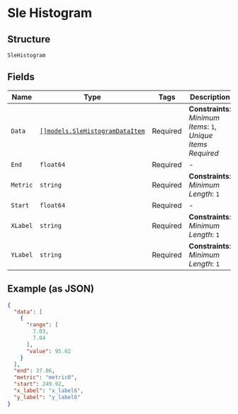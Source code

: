
# Sle Histogram

## Structure

`SleHistogram`

## Fields

| Name | Type | Tags | Description |
|  --- | --- | --- | --- |
| `Data` | [`[]models.SleHistogramDataItem`](../../doc/models/sle-histogram-data-item.md) | Required | **Constraints**: *Minimum Items*: `1`, *Unique Items Required* |
| `End` | `float64` | Required | - |
| `Metric` | `string` | Required | **Constraints**: *Minimum Length*: `1` |
| `Start` | `float64` | Required | - |
| `XLabel` | `string` | Required | **Constraints**: *Minimum Length*: `1` |
| `YLabel` | `string` | Required | **Constraints**: *Minimum Length*: `1` |

## Example (as JSON)

```json
{
  "data": [
    {
      "range": [
        7.03,
        7.04
      ],
      "value": 95.62
    }
  ],
  "end": 37.86,
  "metric": "metric0",
  "start": 249.92,
  "x_label": "x_label6",
  "y_label": "y_label6"
}
```

